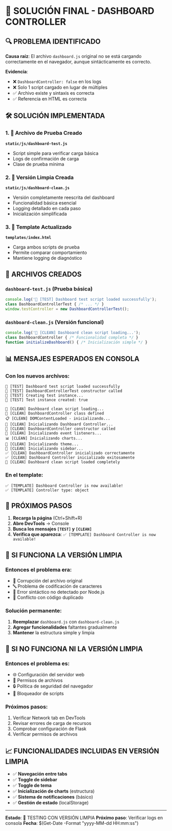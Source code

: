 # 🎯 SOLUCIÓN FINAL - DASHBOARD CONTROLLER

## 🔍 PROBLEMA IDENTIFICADO

**Causa raíz**: El archivo `dashboard.js` original no se está cargando correctamente en el navegador, aunque sintácticamente es correcto.

**Evidencia**:
- ❌ `DashboardController: false` en los logs
- ❌ Solo 1 script cargado en lugar de múltiples
- ✅ Archivo existe y sintaxis es correcta
- ✅ Referencia en HTML es correcta

## 🛠️ SOLUCIÓN IMPLEMENTADA

### 1. 🧪 Archivo de Prueba Creado
**`static/js/dashboard-test.js`**
- Script simple para verificar carga básica
- Logs de confirmación de carga
- Clase de prueba mínima

### 2. 🧹 Versión Limpia Creada
**`static/js/dashboard-clean.js`**
- Versión completamente reescrita del dashboard
- Funcionalidad básica esencial
- Logging detallado en cada paso
- Inicialización simplificada

### 3. 📝 Template Actualizado
**`templates/index.html`**
- Carga ambos scripts de prueba
- Permite comparar comportamiento
- Mantiene logging de diagnóstico

## 🚀 ARCHIVOS CREADOS

### `dashboard-test.js` (Prueba básica)
```javascript
console.log('🧪 [TEST] Dashboard test script loaded successfully');
class DashboardControllerTest { /* ... */ }
window.testController = new DashboardControllerTest();
```

### `dashboard-clean.js` (Versión funcional)
```javascript
console.log('🚀 [CLEAN] Dashboard clean script loading...');
class DashboardController { /* Funcionalidad completa */ }
function initializeDashboard() { /* Inicialización simple */ }
```

## 📊 MENSAJES ESPERADOS EN CONSOLA

### Con los nuevos archivos:
```
🧪 [TEST] Dashboard test script loaded successfully
🧪 [TEST] DashboardControllerTest constructor called
🧪 [TEST] Creating test instance...
🧪 [TEST] Test instance created: true

🚀 [CLEAN] Dashboard clean script loading...
🚀 [CLEAN] DashboardController class defined
📋 [CLEAN] DOMContentLoaded - inicializando...
🚀 [CLEAN] Inicializando Dashboard Controller...
🚀 [CLEAN] DashboardController constructor called
🔧 [CLEAN] Inicializando event listeners...
📊 [CLEAN] Inicializando charts...
🎨 [CLEAN] Inicializando theme...
📱 [CLEAN] Inicializando sidebar...
✅ [CLEAN] DashboardController inicializado correctamente
✅ [CLEAN] Dashboard Controller inicializado exitosamente
🚀 [CLEAN] Dashboard clean script loaded completely
```

### En el template:
```
✅ [TEMPLATE] Dashboard Controller is now available!
✅ [TEMPLATE] Controller type: object
```

## 🎯 PRÓXIMOS PASOS

1. **Recarga la página** (Ctrl+Shift+R)
2. **Abre DevTools** → Console
3. **Busca los mensajes `[TEST]` y `[CLEAN]`**
4. **Verifica que aparezca**: `✅ [TEMPLATE] Dashboard Controller is now available!`

## 🔧 SI FUNCIONA LA VERSIÓN LIMPIA

### Entonces el problema era:
- 🐛 Corrupción del archivo original
- 🔤 Problema de codificación de caracteres
- 📝 Error sintáctico no detectado por Node.js
- 🔄 Conflicto con código duplicado

### Solución permanente:
1. **Reemplazar** `dashboard.js` con `dashboard-clean.js`
2. **Agregar funcionalidades** faltantes gradualmente
3. **Mantener** la estructura simple y limpia

## 🔧 SI NO FUNCIONA NI LA VERSIÓN LIMPIA

### Entonces el problema es:
- 🌐 Configuración del servidor web
- 📁 Permisos de archivos
- 🔒 Política de seguridad del navegador
- 🚫 Bloqueador de scripts

### Próximos pasos:
1. Verificar Network tab en DevTools
2. Revisar errores de carga de recursos
3. Comprobar configuración de Flask
4. Verificar permisos de archivos

## 📈 FUNCIONALIDADES INCLUIDAS EN VERSIÓN LIMPIA

- ✅ **Navegación entre tabs**
- ✅ **Toggle de sidebar**
- ✅ **Toggle de tema**
- ✅ **Inicialización de charts** (estructura)
- ✅ **Sistema de notificaciones** (básico)
- ✅ **Gestión de estado** (localStorage)

---

**Estado**: 🧪 TESTING CON VERSIÓN LIMPIA
**Próximo paso**: Verificar logs en consola
**Fecha**: $(Get-Date -Format "yyyy-MM-dd HH:mm:ss")